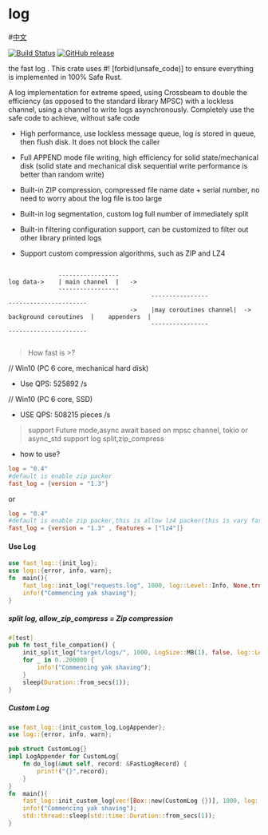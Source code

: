 # log
#[中文](README_CH.md)

[![Build Status](https://app.travis-ci.com/rbatis/fast_log.svg?branch=master)](https://app.travis-ci.com/rbatis/fast_log)
[![GitHub release](https://img.shields.io/github/v/release/rbatis/fast_log)](https://github.com/rbatis/fast_log/releases)


the fast log . This crate uses #! [forbid(unsafe_code)] to ensure everything is implemented in 100% Safe Rust.

A log implementation for extreme speed, using Crossbeam to double the efficiency (as opposed to the standard library MPSC) with a lockless channel, using a channel to write logs asynchronously. Completely use the safe code to achieve, without safe code


* High performance, use lockless message queue, log is stored in queue, then flush disk. It does not block the caller

* Full APPEND mode file writing, high efficiency for solid state/mechanical disk (solid state and mechanical disk sequential write performance is better than random write)

* Built-in ZIP compression, compressed file name date + serial number, no need to worry about the log file is too large

* Built-in log segmentation, custom log full number of immediately split

* Built-in filtering configuration support, can be customized to filter out other library printed logs

* Support custom compression algorithms, such as ZIP and LZ4




```

              -----------------
log data->    | main channel  |   ->          
              ----------------- 
                                        ----------------                                    ----------------------
                                  ->    |may coroutines channel|  -> background coroutines  |    appenders  |
                                        ----------------                                    ----------------------


```



> How fast is >?

// Win10 (PC 6 core, mechanical hard disk)

* Use QPS: 525892 /s



// Win10 (PC 6 core, SSD)

* USE QPS: 508215 pieces /s



> support Future mode,async await based on mpsc channel, tokio or async_std
> support log split,zip_compress

* how to use?

```toml
log = "0.4"
#default is enable zip packer
fast_log = {version = "1.3"}
```
or
```toml
log = "0.4"
#default is enable zip packer,this is allow lz4 packer(this is vary faster)
fast_log = {version = "1.3" , features = ["lz4"]}
```





#### Use Log

```rust
use fast_log::{init_log};
use log::{error, info, warn};
fn  main(){
    fast_log::init_log("requests.log", 1000, log::Level::Info, None,true);
    info!("Commencing yak shaving");
}
```



##### split log, allow_zip_compress = Zip compression

```rust
#[test]
pub fn test_file_compation() {
    init_split_log("target/logs/", 1000, LogSize::MB(1), false, log::Level::Info, None, Box::new(ZipPacker{}), true);// or Box::new(LZ4Packer{})
    for _ in 0..200000 {
        info!("Commencing yak shaving");
    }
    sleep(Duration::from_secs(1));
}
```



##### Custom Log

```rust
use fast_log::{init_custom_log,LogAppender};
use log::{error, info, warn};

pub struct CustomLog{}
impl LogAppender for CustomLog{
    fn do_log(&mut self, record: &FastLogRecord) {
        print!("{}",record);
    }
}
fn  main(){
    fast_log::init_custom_log(vec![Box::new(CustomLog {})], 1000, log::Level::Info, Box::new(NoFilter {}));
    info!("Commencing yak shaving");
    std::thread::sleep(std::time::Duration::from_secs(1));
}
```
